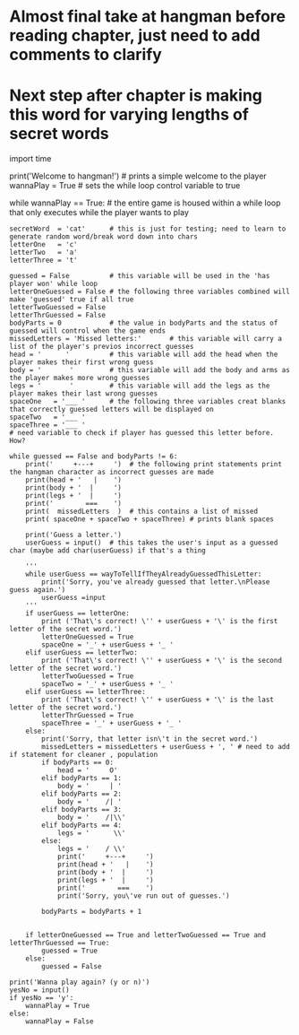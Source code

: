 # Almost final take at hangman before reading chapter, just need to add comments to clarify
# Next step after chapter is making this word for varying lengths of secret words
import time

print('Welcome to hangman!') # prints a simple welcome to the player
wannaPlay = True             # sets the while loop control variable to true

while wannaPlay == True:     # the entire game is housed within a while loop that only executes while the player wants to play

    secretWord  = 'cat'      # this is just for testing; need to learn to generate random word/break word down into chars
    letterOne   = 'c'
    letterTwo   = 'a'
    letterThree = 't' 
    
    guessed = False          # this variable will be used in the 'has player won' while loop
    letterOneGuessed = False # the following three variables combined will make 'guessed' true if all true
    letterTwoGuessed = False
    letterThrGuessed = False
    bodyParts = 0            # the value in bodyParts and the status of guessed will control when the game ends
    missedLetters = 'Missed letters:'       # this variable will carry a list of the player's previos incorrect guesses
    head = '      '          # this variable will add the head when the player makes their first wrong guess
    body = '       '         # this variable will add the body and arms as the player makes more wrong guesses
    legs = '       '         # this variable will add the legs as the player makes their last wrong guesses
    spaceOne   = '___ '      # the following three variables creat blanks that correctly guessed letters will be displayed on
    spaceTwo   = '___ '
    spaceThree = '___ '
    # need variable to check if player has guessed this letter before. How?
    
    while guessed == False and bodyParts != 6:
        print('     +---+     ')  # the following print statements print the hangman character as incorrect guesses are made
        print(head + '   |    ')
        print(body + '  |     ')
        print(legs + '  |     ')
        print('        ===    ')
        print(  missedLetters  )  # this contains a list of missed 
        print( spaceOne + spaceTwo + spaceThree) # prints blank spaces

        print('Guess a letter.')
        userGuess = input()  # this takes the user's input as a guessed char (maybe add char(userGuess) if that's a thing

        '''
        while userGuess == wayToTellIfTheyAlreadyGuessedThisLetter:
            print('Sorry, you've already guessed that letter.\nPlease guess again.')
            userGuess =input
        '''
        if userGuess == letterOne:
            print ('That\'s correct! \'' + userGuess + '\' is the first letter of the secret word.')
            letterOneGuessed = True
            spaceOne = '_' + userGuess + '_ '
        elif userGuess == letterTwo:
            print ('That\'s correct! \'' + userGuess + '\' is the second letter of the secret word.')
            letterTwoGuessed = True
            spaceTwo = '_' + userGuess + '_ '
        elif userGuess == letterThree:
            print ('That\'s correct! \'' + userGuess + '\' is the last letter of the secret word.')
            letterThrGuessed = True
            spaceThree = '_' + userGuess + '_ '
        else:
            print('Sorry, that letter isn\'t in the secret word.')
            missedLetters = missedLetters + userGuess + ', ' # need to add if statement for cleaner , population
            if bodyParts == 0:
                head = '     O'
            elif bodyParts == 1:
                body = '     | '
            elif bodyParts == 2:
                body = '    /| '
            elif bodyParts == 3:
                body = '    /|\\'
            elif bodyParts == 4:
                legs = '      \\'
            else:
                legs = '    / \\'
                print('     +---+     ') 
                print(head + '   |    ')
                print(body + '  |     ')
                print(legs + '  |     ')
                print('        ===    ')
                print('Sorry, you\'ve run out of guesses.')

            bodyParts = bodyParts + 1
            

        if letterOneGuessed == True and letterTwoGuessed == True and letterThrGuessed == True:
            guessed = True
        else:
            guessed = False

    print('Wanna play again? (y or n)')
    yesNo = input()
    if yesNo == 'y':
        wannaPlay = True
    else:
        wannaPlay = False    
